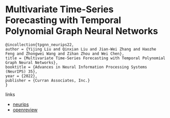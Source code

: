 # Multivariate Time-Series Forecasting with Temporal Polynomial Graph Neural Networks

```
@incollection{tpgnn_neurips22,
author = {Yijing Liu and Qinxian Liu and Jian-Wei Zhang and Haozhe Feng and Zhongwei Wang and Zihan Zhou and Wei Chen},
title = {Multivariate Time-Series Forecasting with Temporal Polynomial Graph Neural Networks},
booktitle = {Advances in Neural Information Processing Systems (NeurIPS) 35},
year = {2022},
publisher = {Curran Associates, Inc.}
}
```

links
- [neurips](https://nips.cc/Conferences/2022/Schedule?showEvent=55345)
- [openreview](https://openreview.net/forum?id=pMumil2EJh)
